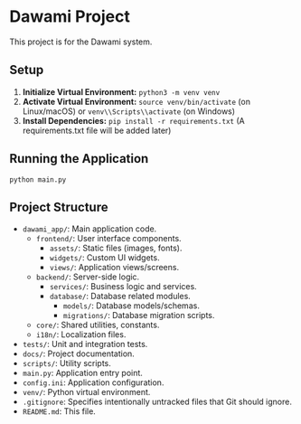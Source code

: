 # Dawami Project

This project is for the Dawami system.

## Setup

1.  **Initialize Virtual Environment:**
    `python3 -m venv venv`
2.  **Activate Virtual Environment:**
    `source venv/bin/activate` (on Linux/macOS) or `venv\\Scripts\\activate` (on Windows)
3.  **Install Dependencies:**
    `pip install -r requirements.txt` (A requirements.txt file will be added later)

## Running the Application

`python main.py`

## Project Structure

-   `dawami_app/`: Main application code.
    -   `frontend/`: User interface components.
        -   `assets/`: Static files (images, fonts).
        -   `widgets/`: Custom UI widgets.
        -   `views/`: Application views/screens.
    -   `backend/`: Server-side logic.
        -   `services/`: Business logic and services.
        -   `database/`: Database related modules.
            -   `models/`: Database models/schemas.
            -   `migrations/`: Database migration scripts.
    -   `core/`: Shared utilities, constants.
    -   `i18n/`: Localization files.
-   `tests/`: Unit and integration tests.
-   `docs/`: Project documentation.
-   `scripts/`: Utility scripts.
-   `main.py`: Application entry point.
-   `config.ini`: Application configuration.
-   `venv/`: Python virtual environment.
-   `.gitignore`: Specifies intentionally untracked files that Git should ignore.
-   `README.md`: This file.
